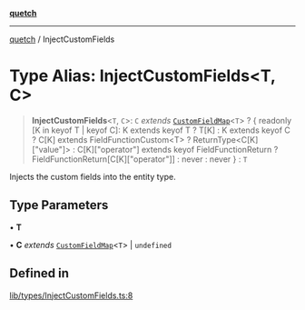 [**quetch**](../README.md)

***

[quetch](../README.md) / InjectCustomFields

# Type Alias: InjectCustomFields\<T, C\>

> **InjectCustomFields**\<`T`, `C`\>: `C` *extends* [`CustomFieldMap`](CustomFieldMap.md)\<`T`\> ? \{ readonly \[K in keyof T \| keyof C\]: K extends keyof T ? T\[K\] : K extends keyof C ? C\[K\] extends FieldFunctionCustom\<T\> ? ReturnType\<C\[K\]\["value"\]\> : C\[K\]\["operator"\] extends keyof FieldFunctionReturn ? FieldFunctionReturn\[C\[K\]\["operator"\]\] : never : never \} : `T`

Injects the custom fields into the entity type.

## Type Parameters

• **T**

• **C** *extends* [`CustomFieldMap`](CustomFieldMap.md)\<`T`\> \| `undefined`

## Defined in

[lib/types/InjectCustomFields.ts:8](https://github.com/nevoland/quetch/blob/d3c3874b3b683738adb5be9e083a7d95e2758c83/lib/types/InjectCustomFields.ts#L8)
